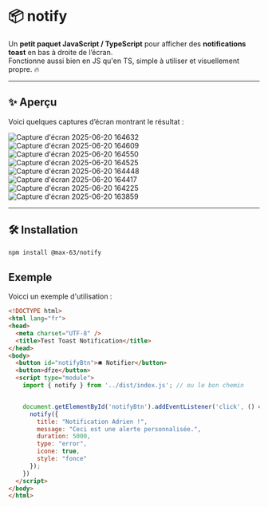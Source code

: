 # 📦 notify

Un **petit paquet JavaScript / TypeScript** pour afficher des **notifications toast** en bas à droite de l’écran.  
Fonctionne aussi bien en JS qu'en TS, simple à utiliser et visuellement propre. 🔥

---

## ✨ Aperçu

Voici quelques captures d’écran montrant le résultat :

![Capture d'écran 2025-06-20 164632](https://github.com/user-attachments/assets/96e18a04-007d-4809-b4f3-4079c592f2cf)  
![Capture d'écran 2025-06-20 164609](https://github.com/user-attachments/assets/0f0532d1-2928-4399-a1b1-475003708bba)  
![Capture d'écran 2025-06-20 164550](https://github.com/user-attachments/assets/76cf9a8b-9dc2-4fcd-a9e2-01013e856679)  
![Capture d'écran 2025-06-20 164525](https://github.com/user-attachments/assets/eaa5cc5e-0f34-4ed6-a990-81f581d01f96)  
![Capture d'écran 2025-06-20 164448](https://github.com/user-attachments/assets/90bb5a71-2ed1-4392-8ce3-bafd2dbd399f)  
![Capture d'écran 2025-06-20 164417](https://github.com/user-attachments/assets/37822c7c-eb9f-420c-8e01-0ab4f0da1c06)  
![Capture d'écran 2025-06-20 164225](https://github.com/user-attachments/assets/2acf9f15-2cbb-4836-ad1f-6ecf97213e18)  
![Capture d'écran 2025-06-20 163859](https://github.com/user-attachments/assets/b75fe942-2348-4418-9621-5bdf63c9ee67)

---

## 🛠️ Installation

```bash
npm install @max-63/notify
```

## Exemple

Voicci un exemple d'utilisation :

```html
<!DOCTYPE html>
<html lang="fr">
<head>
  <meta charset="UTF-8" />
  <title>Test Toast Notification</title>
</head>
<body>
  <button id="notifyBtn">🛎️ Notifier</button>
  <button>dfze</button>
  <script type="module">
    import { notify } from '../dist/index.js'; // ou le bon chemin


    document.getElementById('notifyBtn').addEventListener('click', () => {
      notify({
        title: "Notification Adrien !",
        message: "Ceci est une alerte personnalisée.",
        duration: 5000,
        type: "error",
        icone: true,
        style: "fonce"
      });
    })
  </script>
</body>
</html>

```
